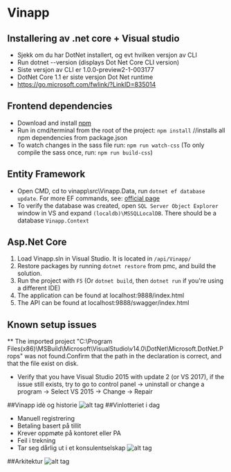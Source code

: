 Vinapp
=========================

## Installering av .net core + Visual studio
* Sjekk om du har DotNet installert, og evt hvilken versjon av CLI
* Run dotnet --version (displays Dot Net Core CLI version)
* Siste versjon av CLI er 1.0.0-preview2-1-003177
* DotNet Core 1.1 er siste versjon Dot Net runtime
* https://go.microsoft.com/fwlink/?LinkID=835014


## Frontend dependencies
* Download and install [npm](https://nodejs.org/en/)
* Run in cmd/terminal from the root of the project: `npm install` //installs all npm dependencies from package.json
* To watch changes in the sass file run: `npm run watch-css` (To only compile the sass once, run: `npm run build-css`)

## Entity Framework
* Open CMD, cd to vinapp\src\Vinapp.Data, run  `dotnet ef database update`. For more EF commands, see: [official page](https://github.com/aspnet/EntityFramework.Docs/blob/master/entity-framework/core/miscellaneous/cli/dotnet.md)
* To verify the database was created, open `SQL Server Object Explorer` window in VS and expand `(localdb)\MSSQLLocalDB`. There should be a database `Vinapp.Context`

## Asp.Net Core
1. Load Vinapp.sln in Visual Studio. It is located in `/api/Vinapp/`
2. Restore packages by running `dotnet restore` from pmc, and build the solution.
3. Run the project with  `F5` (Or `dotnet build`, then `dotnet run` if you're using a different IDE) 
4. The application can be found at localhost:9888/index.html
5. The API can be found at localhost:9888/swagger/index.html

## Known setup issues
** The imported project "C:\Program Files(x86)\MSBuild\Microsoft\VisualStudio\v14.0\DotNet\Microsoft.DotNet.Props" was not found.Confirm that the path in the <Import> declaration is correct, and that the file exist on disk.
* Verify that you have Visual Studio 2015 with update 2 (or VS 2017), if the issue still exists, try to go to control panel -> uninstall or change a program -> Select VS 2015 -> Change -> Repair



##Vinapp idè og historie
![alt tag](https://cloud.githubusercontent.com/assets/1454269/23453078/3813df0e-fe67-11e6-89ce-09fd380932a3.png)
##Vinlotteriet i dag
* Manuell registrering
* Betaling basert på tillit
* Krever oppmøte på kontoret eller PA
* Feil i trekning
* Tar seg dårlig ut i et konsulentselskap
![alt tag](https://cloud.githubusercontent.com/assets/1454269/23453079/381673fe-fe67-11e6-930c-669c8c15aa17.jpg)

##Arkitektur
![alt tag](https://cloud.githubusercontent.com/assets/1454269/23453080/38168c54-fe67-11e6-948e-d44f123e3ada.png)
